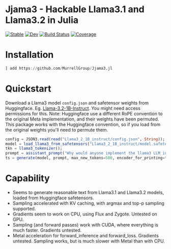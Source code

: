 # Jjama3 - Hackable Llama3.1 and Llama3.2 in Julia

[![Stable](https://img.shields.io/badge/docs-stable-blue.svg)](https://MurrellGroup.github.io/Jjama3.jl/stable/)
[![Dev](https://img.shields.io/badge/docs-dev-blue.svg)](https://MurrellGroup.github.io/Jjama3.jl/dev/)
[![Build Status](https://github.com/MurrellGroup/Jjama3.jl/actions/workflows/CI.yml/badge.svg?branch=main)](https://github.com/MurrellGroup/Jjama3.jl/actions/workflows/CI.yml?query=branch%3Amain)
[![Coverage](https://codecov.io/gh/MurrellGroup/Jjama3.jl/branch/main/graph/badge.svg)](https://codecov.io/gh/MurrellGroup/Jjama3.jl)

# Installation

```julia
] add https://github.com/MurrellGroup/Jjama3.jl
```

# Quickstart

Download a Llama3 model `config.json` and safetensor weights from Huggingface. Eg. [Llama-3.2-1B-Instruct](https://huggingface.co/meta-llama/Llama-3.2-1B-Instruct). You might need access permissions for this. Note: Huggingface use a different RoPE convention to the original Meta implementation, and their weights have been permuted. This package works with the Huggingface convention, so if you load from the original weights you'll need to permute them.

```julia
config = JSON3.read(read("Llama3_2_1B_instruct/config.json", String));
model = load_llama3_from_safetensors("Llama3_2_1B_instruct/model.safetensors", config);
tkn = llama3_tokenizer();
prompt = assistant_prompt("Why would anyone implement the llama3 LLM in Julia?", tkn);
ts = generate(model, prompt, max_new_tokens=500, encoder_for_printing=tkn);
```

# Capability

- Seems to generate reasonable text from Llama3.1 and Llama3.2 models, loaded from Huggingface safetensors.
- Sampling accelerated with KV caching, with argmax and top-p sampling supported.
- Gradients seem to work on CPU, using Flux and Zygote. Untested on GPU.
- Sampling (and forward passes) work with CUDA, where everything is much faster. Gradients untested.
- Metal acceleration for forward_inference and forward_loss. Gradients untested. Sampling works, but is much slower with Metal than with CPU.
